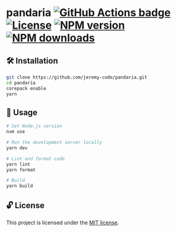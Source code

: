 # pandaria [![GitHub Actions badge](https://github.com/jeremy-code/pandaria/actions/workflows/ci.yml/badge.svg)](https://github.com/jeremy-code/pandaria/actions/workflows/ci.yml) [![License](https://img.shields.io/github/license/jeremy-code/pandaria)](LICENSE) [![NPM version](https://img.shields.io/npm/v/%40pandaria%2Fpanda-preset)](https://www.npmjs.com/package/@pandaria/panda-preset) [![NPM downloads](https://img.shields.io/npm/dt/%40pandaria%2Fpanda-preset)](https://www.npmjs.com/package/@pandaria/panda-preset)

## 🛠️ Installation

```bash
git clone https://github.com/jeremy-code/pandaria.git
cd pandaria
corepack enable
yarn
```

## 🚀 Usage

```bash
# Set Node.js version
nvm use

# Run the development server locally
yarn dev

# Lint and format code
yarn lint
yarn format

# Build
yarn build
```

## 🔓 License

This project is licensed under the [MIT license](LICENSE).
